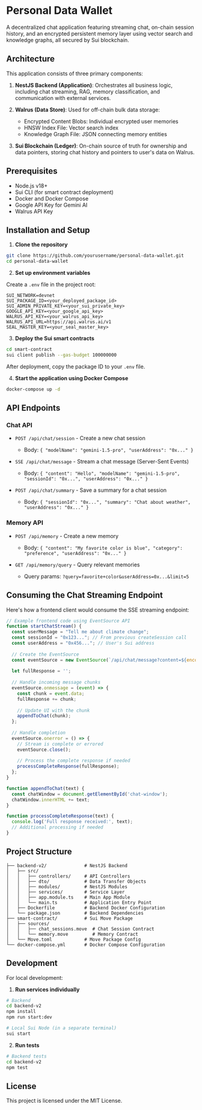 # Personal Data Wallet

A decentralized chat application featuring streaming chat, on-chain session history, and an encrypted persistent memory layer using vector search and knowledge graphs, all secured by Sui blockchain.

## Architecture

This application consists of three primary components:

1. **NestJS Backend (Application)**: Orchestrates all business logic, including chat streaming, RAG, memory classification, and communication with external services.

2. **Walrus (Data Store)**: Used for off-chain bulk data storage:
   - Encrypted Content Blobs: Individual encrypted user memories
   - HNSW Index File: Vector search index
   - Knowledge Graph File: JSON connecting memory entities

3. **Sui Blockchain (Ledger)**: On-chain source of truth for ownership and data pointers, storing chat history and pointers to user's data on Walrus.

## Prerequisites

- Node.js v18+
- Sui CLI (for smart contract deployment)
- Docker and Docker Compose
- Google API Key for Gemini AI
- Walrus API Key

## Installation and Setup

1. **Clone the repository**

```bash
git clone https://github.com/yourusername/personal-data-wallet.git
cd personal-data-wallet
```

2. **Set up environment variables**

Create a `.env` file in the project root:

```
SUI_NETWORK=devnet
SUI_PACKAGE_ID=<your_deployed_package_id>
SUI_ADMIN_PRIVATE_KEY=<your_sui_private_key>
GOOGLE_API_KEY=<your_google_api_key>
WALRUS_API_KEY=<your_walrus_api_key>
WALRUS_API_URL=https://api.walrus.ai/v1
SEAL_MASTER_KEY=<your_seal_master_key>
```

3. **Deploy the Sui smart contracts**

```bash
cd smart-contract
sui client publish --gas-budget 100000000
```

After deployment, copy the package ID to your `.env` file.

4. **Start the application using Docker Compose**

```bash
docker-compose up -d
```

## API Endpoints

### Chat API

- `POST /api/chat/session` - Create a new chat session
  - Body: `{ "modelName": "gemini-1.5-pro", "userAddress": "0x..." }`

- `SSE /api/chat/message` - Stream a chat message (Server-Sent Events)
  - Body: `{ "content": "Hello", "modelName": "gemini-1.5-pro", "sessionId": "0x...", "userAddress": "0x..." }`

- `POST /api/chat/summary` - Save a summary for a chat session
  - Body: `{ "sessionId": "0x...", "summary": "Chat about weather", "userAddress": "0x..." }`

### Memory API

- `POST /api/memory` - Create a new memory
  - Body: `{ "content": "My favorite color is blue", "category": "preference", "userAddress": "0x..." }`

- `GET /api/memory/query` - Query relevant memories
  - Query params: `?query=favorite+color&userAddress=0x...&limit=5`

## Consuming the Chat Streaming Endpoint

Here's how a frontend client would consume the SSE streaming endpoint:

```javascript
// Example frontend code using EventSource API
function startChatStream() {
  const userMessage = "Tell me about climate change";
  const sessionId = "0x123..."; // From previous createSession call
  const userAddress = "0x456..."; // User's Sui address
  
  // Create the EventSource
  const eventSource = new EventSource(`/api/chat/message?content=${encodeURIComponent(userMessage)}&sessionId=${sessionId}&userAddress=${userAddress}&modelName=gemini-1.5-pro`);
  
  let fullResponse = '';
  
  // Handle incoming message chunks
  eventSource.onmessage = (event) => {
    const chunk = event.data;
    fullResponse += chunk;
    
    // Update UI with the chunk
    appendToChat(chunk);
  };
  
  // Handle completion
  eventSource.onerror = () => {
    // Stream is complete or errored
    eventSource.close();
    
    // Process the complete response if needed
    processCompleteResponse(fullResponse);
  };
}

function appendToChat(text) {
  const chatWindow = document.getElementById('chat-window');
  chatWindow.innerHTML += text;
}

function processCompleteResponse(text) {
  console.log('Full response received:', text);
  // Additional processing if needed
}
```

## Project Structure

```
├── backend-v2/              # NestJS Backend
│   ├── src/
│   │   ├── controllers/     # API Controllers
│   │   ├── dto/             # Data Transfer Objects
│   │   ├── modules/         # NestJS Modules
│   │   ├── services/        # Service Layer
│   │   ├── app.module.ts    # Main App Module
│   │   └── main.ts          # Application Entry Point
│   ├── Dockerfile           # Backend Docker Configuration
│   └── package.json         # Backend Dependencies
├── smart-contract/          # Sui Move Package
│   ├── sources/
│   │   ├── chat_sessions.move  # Chat Session Contract
│   │   └── memory.move         # Memory Contract
│   └── Move.toml            # Move Package Config
└── docker-compose.yml       # Docker Compose Configuration
```

## Development

For local development:

1. **Run services individually**

```bash
# Backend
cd backend-v2
npm install
npm run start:dev

# Local Sui Node (in a separate terminal)
sui start
```

2. **Run tests**

```bash
# Backend tests
cd backend-v2
npm test
```

## License

This project is licensed under the MIT License.